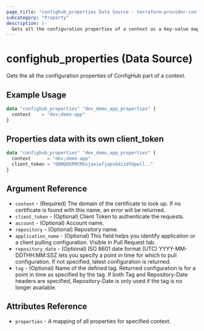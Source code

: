 ```yaml
---
page_title: "confighub_properties Data Source - terraform-provider-confighub"
subcategory: "Property"
description: |-
  Gets all the configuration properties of a context as a key-value map.
---
```


# confighub_properties (Data Source)

Gets the all the configuration properties of ConfigHub part of a context.

## Example Usage

```terraform
data "confighub_properties" "dev_demo_app_properties" {
  context    = "dev;demo-app"
}
```

## Properties data with its own client_token
```terraform
data "confighub_properties" "dev_demo_app_properties" {
  context      = "dev;demo-app"
  client_token = "ODMQOEPMCMSsjaoiwfjapskdiidfdpwll.."
}
```

## Argument Reference

* `context` - (Required) The domain of the certificate to look up. If no certificate is found with this name, an error will be returned.
* `client_token` - (Optional) Client Token to authenticate the requests.
* `account` - (Optional) Account name.
* `repository` - (Optional) Repository name.
* `application_name` - (Optional) This field helps you identify application or a client pulling configuration. Visible in Pull Request tab.
* `repository_date` - (Optional) ISO 8601 date format (UTC) YYYY-MM-DDTHH:MM:SSZ lets you specify a point in time for which to pull configuration. If not specified, latest configuration is returned.
* `tag` - (Optional) Name of the defined tag. Returned configuration is for a point in time as specified by the tag. If both Tag and Repository-Date headers are specified, Repository-Date is only used if the tag is no longer available.

## Attributes Reference

* `properties` -  A mapping of all properties for specified context.
